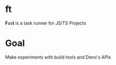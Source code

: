 # ft
**F**as**t** is a task runner for JS/TS Projects
# Goal
Make experiments with build tools and Deno's APIs
